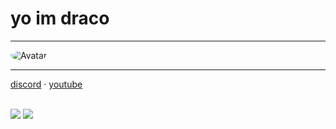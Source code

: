 # yo im draco
-----
<img src="https://cdn.discordapp.com/attachments/697225400505598044/790425846053470208/Krii.gif" alt="Avatar" style="border-radius: 75%;">

-----
  <a href="https://discord.bio/p/8203">discord</a> 
·
<a href="https://www.youtube.com/channel/UCz6rQbYu6HIw6bq9U9bMZlg">youtube</a>

<br>

  <img src = "https://github-readme-stats.vercel.app/api?username=codeinelov&show_icons=true&theme=tokyonight&line_height=27">
  <img src = "https://github-readme-stats.vercel.app/api/top-langs/?username=codeinelov&hide=css,java,html&theme=tokyonight">
</p>
</details>
